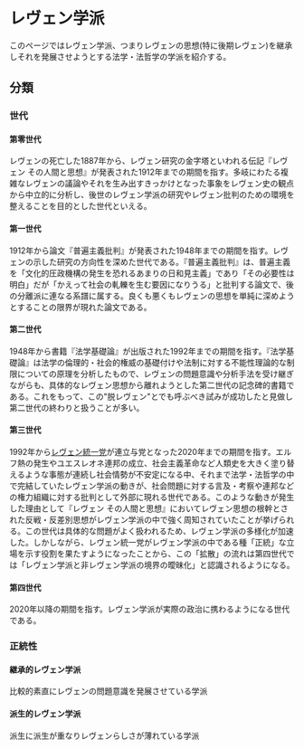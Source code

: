 # レヴェン学派
このページではレヴェン学派、つまりレヴェンの思想(特に後期レヴェン)を継承しそれを発展させようとする法学・法哲学の学派を紹介する。


## 分類

### 世代

#### 第零世代
レヴェンの死亡した1887年から、レヴェン研究の金字塔といわれる伝記『レヴェン その人間と思想』が発表された1912年までの期間を指す。多岐にわたる複雑なレヴェンの議論やそれを生み出すきっかけとなった事象をレヴェン史の観点から中立的に分析し、後世のレヴェン学派の研究やレヴェン批判のための環境を整えることを目的とした世代といえる。

#### 第一世代
1912年から論文『普遍主義批判』が発表された1948年までの期間を指す。レヴェンの示した研究の方向性を深めた世代である。『普遍主義批判』は、普遍主義を「文化的圧政機構の発生を恐れるあまりの日和見主義」であり「その必要性は明白」だが「かえって社会の軋轢を生む要因になりうる」と批判する論文で、後の分離派に連なる系譜に属する。良くも悪くもレヴェンの思想を単純に深めようとすることの限界が現れた論文である。

#### 第二世代
1948年から書籍『法学基礎論』が出版された1992年までの期間を指す。『法学基礎論』は法学の倫理的・社会的権威の基礎付けや法制に対する不能性理論的な制限についての原理を分析したもので、レヴェンの問題意識や分析手法を受け継ぎながらも、具体的なレヴェン思想から離れようとした第二世代の記念碑的書籍である。これをもって、この"脱レヴェン"とでも呼ぶべき試みが成功したと見做し第二世代の終わりと扱うことが多い。

#### 第三世代
1992年から[レヴェン統一党](https://github.com/jurliyuuri/leven/blob/master/schools/party.md)が連立与党となった2020年までの期間を指す。エルフ熱の発生やユエスレオネ連邦の成立、社会主義革命など人類史を大きく塗り替えるような事態が連続し社会情勢が不安定になる中、それまで法学・法哲学の中で完結していたレヴェン学派の動きが、社会問題に対する言及・考察や連邦などの権力組織に対する批判として外部に現れる世代である。このような動きが発生した理由として『レヴェン その人間と思想』においてレヴェン思想の根幹とされた反戦・反差別思想がレヴェン学派の中で強く周知されていたことが挙げられる。この世代は具体的な問題がよく扱われるため、レヴェン学派の多様化が加速した。しかしながら、レヴェン統一党がレヴェン学派の中である種「正統」な立場を示す役割を果たすようになったことから、この「拡散」の流れは第四世代では「レヴェン学派と非レヴェン学派の境界の曖昧化」と認識されるようになる。

#### 第四世代
2020年以降の期間を指す。レヴェン学派が実際の政治に携わるようになる世代である。


### 正統性

#### 継承的レヴェン学派
比較的素直にレヴェンの問題意識を発展させている学派

#### 派生的レヴェン学派
派生に派生が重なりレヴェンらしさが薄れている学派
